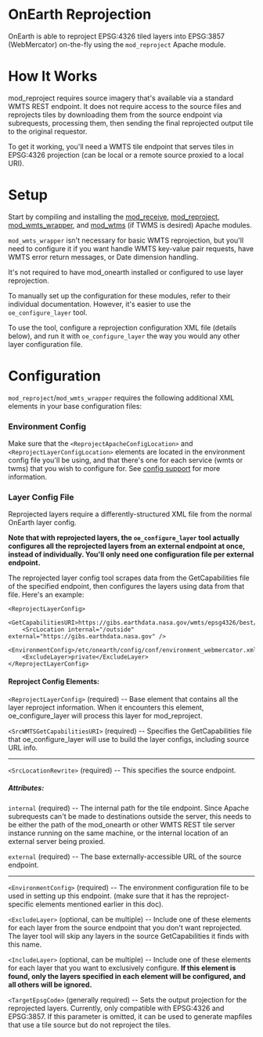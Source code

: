 # OnEarth Reprojection

OnEarth is able to reproject EPSG:4326 tiled layers into EPSG:3857 (WebMercator) on-the-fly using the `mod_reproject` Apache module.


# How It Works
mod_reproject requires source imagery that's available via a standard WMTS REST endpoint. It does not require access to the source files and reprojects tiles by downloading them from the source endpoint via subrequests, processing them, then sending the final reprojected output tile to the original requestor.

To get it working, you'll need a WMTS tile endpoint that serves tiles in EPSG:4326 projection (can be local or a remote source proxied to a local URI).

# Setup

Start by compiling and installing the [mod_receive](../src/modules/mod_receive), [mod_reproject](../src/modules/mod_reproject), [mod_wmts_wrapper](../src/modules/mod_wmts_wrapper), and [mod_wtms](../src/modules/mod_twms) (if TWMS is desired) Apache modules.

`mod_wmts_wrapper` isn't necessary for basic WMTS reprojection, but you'll need to configure it if you want handle WMTS key-value pair requests, have WMTS error return messages, or Date dimension handling.

It's not required to have mod_onearth installed or configured to use layer reprojection.

To manually set up the configuration for these modules, refer to their individual documentation. However, it's easier to use the `oe_configure_layer` tool.

To use the tool, configure a reprojection configuration XML file (details below), and run it with `oe_configure_layer` the way you would any other layer configuration file.

# Configuration

`mod_reproject`/`mod_wmts_wrapper` requires the following additional XML elements in your base configuration files:


### Environment Config
Make sure that the `<ReprojectApacheConfigLocation>` and `<ReprojectLayerConfigLocation>` elements are located in the environment config file you'll be using, and that there's one for each service (wmts or twms) that you wish to configure for. See [config support](config_support.md) for more information.

### Layer Config File
Reprojected layers require a differently-structured XML file from the normal OnEarth layer config. 

**Note that with reprojected layers, the `oe_configure_layer` tool actually configures all the reprojected layers from an external endpoint at once, instead of individually. You'll only need one configuration file per external endpoint.**

The reprojected layer config tool scrapes data from the GetCapabilities file of the specified endpoint, then configures the layers using data from that file. Here's an example:

```
<ReprojectLayerConfig>
    <GetCapabilitiesURI>https://gibs.earthdata.nasa.gov/wmts/epsg4326/best/1.0.0/WMTSCapabilities.xml</GetCapabilitiesURI>
    <SrcLocation internal="/outside" external="https://gibs.earthdata.nasa.gov" />
    <EnvironmentConfig>/etc/onearth/config/conf/environment_webmercator.xml</EnvironmentConfig>
    <ExcludeLayer>private</ExcludeLayer>
</ReprojectLayerConfig>
```

#### Reproject Config Elements:

`<ReprojectLayerConfig>` (required) -- Base element that contains all the layer reproject information. When it encounters this element, oe_configure_layer will process this layer for mod_reproject.

`<SrcWMTSGetCapabilitiesURI>` (required) -- Specifies the GetCapabilities file that oe_configure_layer will use to build the layer configs, including source URL info.

-----

`<SrcLocationRewrite>` (required) -- This specifies the source endpoint.

##### Attributes:

`internal` (required) -- The internal path for the tile endpoint. Since Apache subrequests can't be made to destinations outside the server, this needs to be either the path of the mod_onearth or other WMTS REST tile server instance running on the same machine, or the internal location of an external server being proxied.

`external` (required) -- The base externally-accessible URL of the source endpoint.

-------

`<EnvironmentConfig>` (required) -- The environment configuration file to be used in setting up this endpoint. (make sure that it has the reproject-specific elements mentioned earlier in this doc).

`<ExcludeLayer>` (optional, can be multiple) -- Include one of these elements for each layer from the source endpoint that you don't want reprojected. The layer tool will skip any layers in the source GetCapabilities it finds with this name.

`<IncludeLayer>` (optional, can be multiple) -- Include one of these elements for each layer that you want to exclusively configure. **If this element is found, only the layers specified in each element will be configured, and all others will be ignored.**

`<TargetEpsgCode>` (generally required) -- Sets the output projection for the reprojected layers. Currently, only compatible with EPSG:4326 and EPSG:3857. If this parameter is omitted, it can be used to generate mapfiles that use a tile source but do not reproject the tiles.